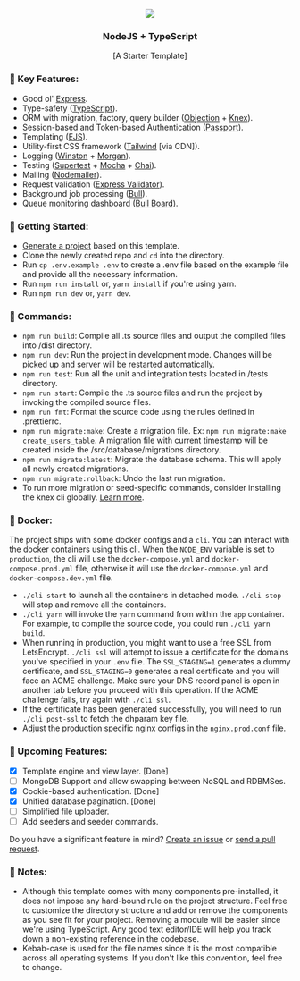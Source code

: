 <p align="center">
  <img src="https://avatars.githubusercontent.com/u/9950313?s=50&v=4">
  <h3 align="center">NodeJS + TypeScript</h3>
  <p align="center">[A Starter Template]</p>
</p>

### 🔑 Key Features:
- Good ol' [Express](https://expressjs.com/).
- Type-safety ([TypeScript](https://www.typescriptlang.org/)).
- ORM with migration, factory, query builder ([Objection](https://vincit.github.io/objection.js/) + [Knex](https://knexjs.org)).
- Session-based and Token-based Authentication ([Passport](http://www.passportjs.org/)).
- Templating ([EJS](https://ejs.co/)).
- Utility-first CSS framework ([Tailwind](https://tailwindcss.com/) [via CDN]).
- Logging ([Winston](https://github.com/winstonjs/winston) + [Morgan](https://github.com/expressjs/morgan)).
- Testing ([Supertest](https://github.com/visionmedia/supertest) + [Mocha](https://mochajs.org/) + [Chai](https://www.chaijs.com/)).
- Mailing ([Nodemailer](https://nodemailer.com/)).
- Request validation ([Express Validator](https://express-validator.github.io/)).
- Background job processing ([Bull](https://docs.bullmq.io/)).
- Queue monitoring dashboard ([Bull Board](https://github.com/felixmosh/bull-board)).

### 🏁 Getting Started:
- [Generate a project](https://github.com/tanmaymishu/nodejs-starter-ts/generate) based on this template.
- Clone the newly created repo and `cd` into the directory.
- Run `cp .env.example .env` to create a .env file based on the example file and provide all the necessary information.
- Run `npm run install` or, `yarn install` if you're using yarn.
- Run `npm run dev` or, `yarn dev`.

### 🤖 Commands:
- `npm run build`: Compile all .ts source files and output the compiled files into /dist directory.
- `npm run dev`: Run the project in development mode. Changes will be picked up and server will be restarted automatically.
- `npm run test`: Run all the unit and integration tests located in /tests directory.
- `npm run start`: Compile the .ts source files and run the project by invoking the compiled source files.
- `npm run fmt`: Format the source code using the rules defined in .prettierrc.
- `npm run migrate:make`: Create a migration file. Ex: `npm run migrate:make create_users_table`. A migration file with current timestamp will be created inside the /src/database/migrations directory.
- `npm run migrate:latest`: Migrate the database schema. This will apply all newly created migrations.
- `npm run migrate:rollback`: Undo the last run migration.
- To run more migration or seed-specific commands, consider installing the knex cli globally. [Learn more](https://knexjs.org/#Migrations-CLI).

### 🐳 Docker:
The project ships with some docker configs and a `cli`. You can interact with the docker containers using this cli. When the `NODE_ENV` variable is set to `production`, the cli will use the `docker-compose.yml` and `docker-compose.prod.yml` file, otherwise it will use the `docker-compose.yml` and `docker-compose.dev.yml` file.
- `./cli start` to launch all the containers in detached mode. `./cli stop` will stop and remove all the containers.
- `./cli yarn` will invoke the `yarn` command from within the `app` container. For example, to compile the source code, you could run `./cli yarn build`.
- When running in production, you might want to use a free SSL from LetsEncrypt. `./cli ssl` will attempt to issue a certificate for the domains you've specified in your `.env` file. The `SSL_STAGING=1` generates a dummy certificate, and `SSL_STAGING=0` generates a real certificate and you will face an ACME challenge. Make sure your DNS record panel is open in another tab before you proceed with this operation. If the ACME challenge fails, try again with `./cli ssl`.
- If the certificate has been generated successfully, you will need to run `./cli post-ssl` to fetch the dhparam key file.
- Adjust the production specific nginx configs in the `nginx.prod.conf` file.

### 💅 Upcoming Features:
- [x] Template engine and view layer. [Done]
- [ ] MongoDB Support and allow swapping between NoSQL and RDBMSes.
- [x] Cookie-based authentication. [Done]
- [x] Unified database pagination. [Done]
- [ ] Simplified file uploader.
- [ ] Add seeders and seeder commands.

Do you have a significant feature in mind? [Create an issue](https://github.com/tanmaymishu/nodejs-starter-ts/issues/new) or [send a pull request](https://github.com/tanmaymishu/nodejs-starter-ts/pulls).

### 📝 Notes:
- Although this template comes with many components pre-installed, it does not impose any hard-bound rule on the project structure. Feel free to customize the directory structure and add or remove the components as you see fit for your project. Removing a module will be easier since we're using TypeScript. Any good text editor/IDE will help you track down a non-existing reference in the codebase.
- Kebab-case is used for the file names since it is the most compatible across all operating systems. If you don't like this convention, feel free to change.
